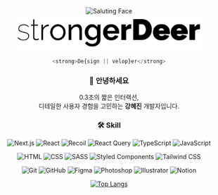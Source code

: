 <div align="center">

  <img src="https://raw.githubusercontent.com/Tarikul-Islam-Anik/Animated-Fluent-Emojis/master/Emojis/Smilies/Saluting%20Face.png" alt="Saluting Face" width="100" height="100" />

<br>
<img src="https://raw.githubusercontent.com/strongerDeer/strongerDeer/c205ea09381166a13d3a14eddb1da04cbe238dc2/public/strongerDeer.svg" alt="strongerDeer" height="80" />

```javascript
<strong>De{sign || velop}er</strong>
```

### 👋 안녕하세요
0.3초의 짧은 인터랙션,<br>
디테일한 사용자 경험을 고민하는 <strong>강혜진</strong> 개발자입니다.



### 🛠️ Skill
![Next.js](https://img.shields.io/badge/Next.js-f9f9f9?style=flat-square&logo=Next.js&logoColor=000000)
![React](https://img.shields.io/badge/React-f9f9f9?style=flat-square&logo=React&logoColor=61DAFB)
![Recoil](https://img.shields.io/badge/Recoil-f9f9f9?style=flat-square&logo=React&logoColor=3578E5)
![React Query](https://img.shields.io/badge/React_Query-f9f9f9?style=flat-square&logo=react-query&logoColor=FF4154)
![TypeScript](https://img.shields.io/badge/TypeScript-f9f9f9?style=flat-square&logo=TypeScript&logoColor=3178C6)
![JavaScript](https://img.shields.io/badge/JavaScript-f9f9f9?style=flat-square&logo=JavaScript&logoColor=F7DF1E)

![HTML](https://img.shields.io/badge/HTML5-f9f9f9?style=flat-square&logo=html5&logoColor=E34F26)
![CSS](https://img.shields.io/badge/CSS3-f9f9f9?style=flat-square&logo=css3&logoColor=1572B6)
![SASS](https://img.shields.io/badge/SASS-f9f9f9?style=flat-square&logo=sass&logoColor=CC6699)
![Styled Components](https://img.shields.io/badge/Styled_Components-f9f9f9?style=flat-square&logo=styled-components&logoColor=DB7093)
![Tailwind CSS](https://img.shields.io/badge/Tailwind_CSS-f9f9f9?style=flat-square&logo=Tailwind-CSS&logoColor=06B6D4)

![Git](https://img.shields.io/badge/Git-f9f9f9?style=flat-square&logo=Git&logoColor=F05032)
![GitHub](https://img.shields.io/badge/GitHub-f9f9f9?style=flat-square&logo=GitHub&logoColor=181717)
![Figma](https://img.shields.io/badge/Figma-f9f9f9?style=flat-square&logo=Figma&logoColor=F24E1E)
![Photoshop](https://img.shields.io/badge/Photoshop-f9f9f9?style=flat-square&logo=adobe-photoshop&logoColor=31A8FF)
![Illustrator](https://img.shields.io/badge/Illustrator-f9f9f9?style=flat-square&logo=adobe-illustrator&logoColor=FF9A00)
![Notion](https://img.shields.io/badge/Notion-f9f9f9?style=flat-square&logo=notion&logoColor=000000)



[![Top Langs](https://github-readme-stats.vercel.app/api/top-langs/?username=strongerDeer&layout=compact)](https://github.com/anuraghazra/github-readme-stats)
</div>
